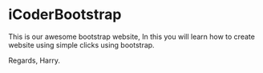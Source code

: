 # iCoderBootstrap
This is our awesome bootstrap website, In this you will learn how to create website using simple clicks using bootstrap.

Regards,
Harry.
